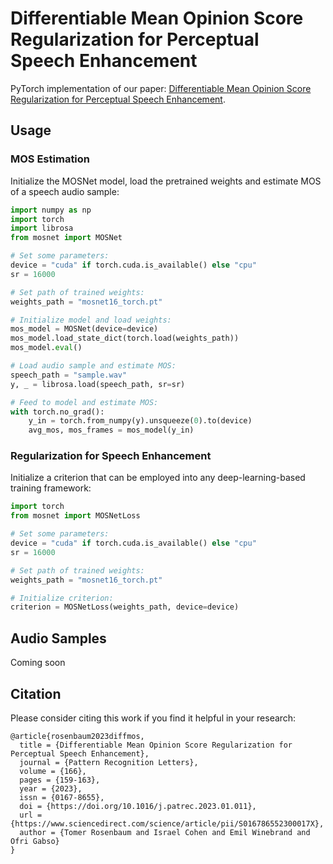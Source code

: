 # Differentiable Mean Opinion Score Regularization for Perceptual Speech Enhancement

PyTorch implementation of our paper: [Differentiable Mean Opinion Score Regularization for Perceptual Speech Enhancement][paper].

## Usage

### MOS Estimation

Initialize the MOSNet model, load the pretrained weights and estimate MOS of a speech audio sample:

```python
import numpy as np
import torch
import librosa
from mosnet import MOSNet

# Set some parameters:
device = "cuda" if torch.cuda.is_available() else "cpu"
sr = 16000

# Set path of trained weights:
weights_path = "mosnet16_torch.pt"

# Initialize model and load weights:
mos_model = MOSNet(device=device)
mos_model.load_state_dict(torch.load(weights_path))
mos_model.eval()

# Load audio sample and estimate MOS:
speech_path = "sample.wav"
y, _ = librosa.load(speech_path, sr=sr)

# Feed to model and estimate MOS:
with torch.no_grad():
    y_in = torch.from_numpy(y).unsqueeze(0).to(device)
    avg_mos, mos_frames = mos_model(y_in)

```

### Regularization for Speech Enhancement

Initialize a criterion that can be employed into any deep-learning-based training framework:

```python
import torch
from mosnet import MOSNetLoss

# Set some parameters:
device = "cuda" if torch.cuda.is_available() else "cpu"
sr = 16000

# Set path of trained weights:
weights_path = "mosnet16_torch.pt"

# Initialize criterion:
criterion = MOSNetLoss(weights_path, device=device)
```

## Audio Samples

Coming soon

## Citation

Please consider citing this work if you find it helpful in your research:

```
@article{rosenbaum2023diffmos,
  title = {Differentiable Mean Opinion Score Regularization for Perceptual Speech Enhancement},
  journal = {Pattern Recognition Letters},
  volume = {166},
  pages = {159-163},
  year = {2023},
  issn = {0167-8655},
  doi = {https://doi.org/10.1016/j.patrec.2023.01.011},
  url = {https://www.sciencedirect.com/science/article/pii/S016786552300017X},
  author = {Tomer Rosenbaum and Israel Cohen and Emil Winebrand and Ofri Gabso}
}
```


[paper]: https://authors.elsevier.com/a/1gUxL_3qHiVA7n

